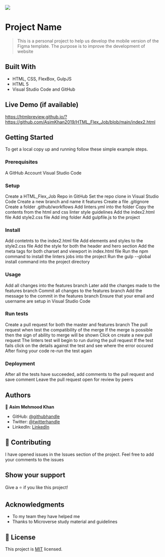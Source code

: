 ![](https://img.shields.io/badge/Microverse-blueviolet)

# Project Name

> This is a personal project to help us develop the mobile version of the Figma template. The purpose is to improve the development of website 


## Built With

- HTML, CSS, FlexBox, GulpJS
- HTML 5
- Visual Studio Code and GitHub

## Live Demo (if available)
https://htmlpreview.github.io/?https://github.com/AsimKhan2019/HTML_Flex_Job/blob/main/index2.html

## Getting Started

To get a local copy up and running follow these simple example steps.

### Prerequisites

A GitHub Account
Visual Studio Code


### Setup
Create a HTML_Flex_Job Repo in GitHub
Set the repo clone in Visual Studio Code
Create a new branch and name it features
Create a file .gitignore
Create a folder .github/workflows
Add linters.yml into the folder
Copy the contents from the html and css linter style guidelines
Add the index2.html file 
Add style2.css file 
Add img folder
Add gulpfile.js to the project

### Install
Add contetnts to the index2.html file 
Add elements and styles to the style2.css file 
Add the style for both the header and hero section
Add the meta tags for both charset and viewport in index.html file
Run the npm command to install the linters jobs into the project
Run the gulp --global install command into the project directory

### Usage
Add all changes into the features branch
Later add the changes made to the features branch 
Commit all changes to the features branch
Add the message to the commit in the features branch 
Ensure that your email and username are setup in Visual Studio Code 

### Run tests
Create a pull request for both the master and features branch
The pull request when test the compatibility of the merge
If the merge is possible then the sign of ability to merge will be shown 
Click on create a new pull request
The linters test will begin to run during the pull request 
If the test fails click on the details against the test and see where the error occured
After fixing your code re-run the test again

### Deployment
After all the tests have succeeded, add comments to the pull request and save comment 
Leave the pull request open for review by peers


## Authors

👤 **Asim Mehmood Khan**

- GitHub: [@githubhandle](https://github.com/AsimKhan2019/)
- Twitter: [@twitterhandle](https://twitter.com/vtechbiz)
- LinkedIn: [LinkedIn](https://www.linkedin.com/in/asim-khan-9bbb4211/)

## 🤝 Contributing

I have opened issues in the Issues section of the project. Feel free to add your comments to the issues

## Show your support

Give a ⭐️ if you like this project!

## Acknowledgments

- To my team they have helped me
- Thanks to Microverse study material and guidelines

## 📝 License

This project is [MIT](./MIT.md) licensed.
